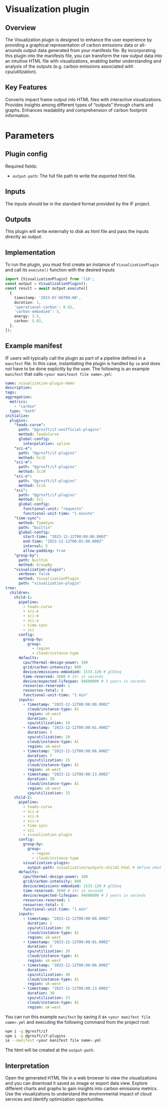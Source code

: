 # Visualization plugin

## Overview
The Visualization plugin is designed to enhance the user experience by providing a graphical representation of carbon emissions data or all-arounds output data generated from your manifests file. By incorporating this plugin into the manifests file, you can transform the raw output data into an intuitive HTML file with visualizations, enabling better understanding and analysis of the outputs (e.g. carbon emissions associated with cpu/utilization).
## Key Features
Converts impact frame output into HTML files with interactive visualizations.
Provides insights among different types of “outputs” through charts and graphs.
Enhances readability and comprehension of carbon footprint information.
# Parameters

## Plugin config

Required fields:

- `output-path`: The full file path to write the exported html file.


## Inputs

The inputs should be in the standard format provided by the IF project.

## Outputs

This plugin will write externally to disk as html file and pass the inputs directly as output.

## Implementation

To run the plugin, you must first create an instance of `VisualizationPlugin` and call its `execute()` function with the desired inputs

```typescript
import {VisualizationPlugin} from 'lib';
const output = VisualizationPlugin();
const result = await output.execute([
  {
    timestamp: '2023-07-06T00:00',
    duration: 1,
    'operational-carbon': 0.02,
    'carbon-embodied': 5,
    energy: 3.5,
    carbon: 5.02,
  },
]);
```

## Example manifest

IF users will typically call the plugin as part of a pipeline defined in a `manifest`
file. In this case, instantiating the plugin is handled by
`ie` and does not have to be done explicitly by the user.
The following is an example `manifest` that calls `<your manifeast file name>.yml`:

```yaml
name: visualization-plugin-demo
description:
tags:
aggregation:
  metrics:
    - "carbon"
  type: "both"
initialize:
  plugins:
    "teads-curve":
      path: "@grnsft/if-unofficial-plugins"
      method: TeadsCurve
      global-config:
        interpolation: spline
    "sci-e":
      path: "@grnsft/if-plugins"
      method: SciE
    "sci-m":
      path: "@grnsft/if-plugins"
      method: SciM
    "sci-o":
      path: "@grnsft/if-plugins"
      method: SciO
    "sci":
      path: "@grnsft/if-plugins"
      method: Sci
      global-config:
        functional-unit: "requests"
        functional-unit-time: "1 minute"
    "time-sync":
      method: TimeSync
      path: "builtin"
      global-config:
        start-time: "2023-12-12T00:00:00.000Z"
        end-time: "2023-12-12T00:01:00.000Z"
        interval: 5
        allow-padding: true
    "group-by":
      path: builtin
      method: GroupBy
    "visualization-plugin":
      verbose: false
      method: VisualizationPlugin
      path: "visualization-plugin"
tree:
  children:
    child-1:
      pipeline:
        - teads-curve
        - sci-e
        - sci-m
        - sci-o
        - time-sync
        - sci
      config:
        group-by:
          group:
            - region
            - cloud/instance-type
      defaults:
        cpu/thermal-design-power: 100
        grid/carbon-intensity: 800
        device/emissions-embodied: 1533.120 # gCO2eq
        time-reserved: 3600 # 1hr in seconds
        device/expected-lifespan: 94608000 # 3 years in seconds
        resources-reserved: 1
        resources-total: 8
        functional-unit-time: "1 min"
      inputs:
        - timestamp: "2023-12-12T00:00:00.000Z"
          cloud/instance-type: A1
          region: uk-west
          duration: 1
          cpu/utilization: 10
        - timestamp: "2023-12-12T00:00:01.000Z"
          duration: 5
          cpu/utilization: 20
          cloud/instance-type: A1
          region: uk-west
        - timestamp: "2023-12-12T00:00:06.000Z"
          duration: 7
          cpu/utilization: 15
          cloud/instance-type: A1
          region: uk-west
        - timestamp: "2023-12-12T00:00:13.000Z"
          duration: 30
          cloud/instance-type: A1
          region: uk-west
          cpu/utilization: 15
    child-2:
      pipeline:
        - teads-curve
        - sci-e
        - sci-m
        - sci-o
        - time-sync
        - sci
        - visualization-plugin
      config:
        group-by:
          group:
            - region
            - cloud/instance-type
        visualization-plugin:
          output-path: visualization/outputs-child2.html # define what you want output html path
      defaults:
        cpu/thermal-design-power: 100
        grid/carbon-intensity: 800
        device/emissions-embodied: 1533.120 # gCO2eq
        time-reserved: 3600 # 1hr in seconds
        device/expected-lifespan: 94608000 # 3 years in seconds
        resources-reserved: 1
        resources-total: 8
        functional-unit-time: "1 min"
      inputs:
        - timestamp: "2023-12-12T00:00:00.000Z"
          duration: 1
          cpu/utilization: 30
          cloud/instance-type: A1
          region: uk-west
        - timestamp: "2023-12-12T00:00:01.000Z"
          duration: 5
          cpu/utilization: 28
          cloud/instance-type: A1
          region: uk-west
        - timestamp: "2023-12-12T00:00:06.000Z"
          duration: 7
          cpu/utilization: 40
          cloud/instance-type: A1
          region: uk-west
        - timestamp: "2023-12-12T00:00:13.000Z"
          duration: 30
          cpu/utilization: 33
          cloud/instance-type: A1
          region: uk-west
```

You can run this example `manifest` by saving it as `<your manifest file name>.yml` and executing the following command from the project root:

```sh
npm i -g @grnsft/if
npm i -g @grnsft/if-plugins
ie --manifest <your manifest file name>.yml
```

The html will be created at the `output-path`.

## Interpretation
Open the generated HTML file in a web browser to view the visualizations and you can download it saved as image or export data view.
Explore different charts and graphs to gain insights into carbon emissions metrics.
Use the visualizations to understand the environmental impact of cloud services and identify optimization opportunities.
